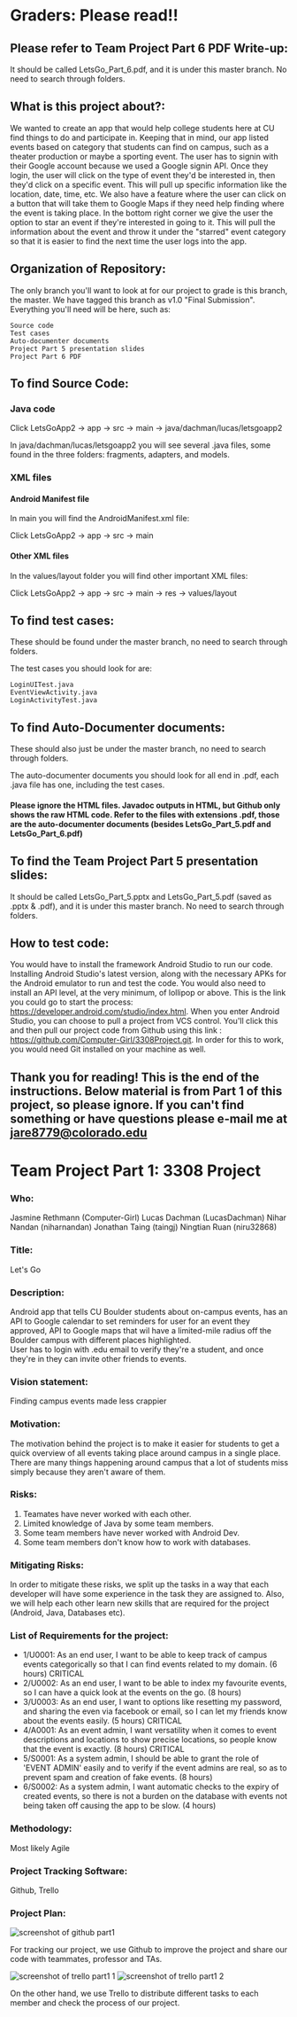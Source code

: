 # Graders: Please read!!

## Please refer to Team Project Part 6 PDF Write-up:
It should be called LetsGo_Part_6.pdf, and it is under this master branch. No need to search through folders.

## What is this project about?:
We wanted to create an app that would help college students here at CU find things to do and participate in.  Keeping that in 
mind, our app listed events based on category that students can find on campus, such as a theater production or maybe a sporting event.  The user has to signin with their Google account because we used a Google signin API.  Once they login, the user will click on the type of event they'd be interested in, then they'd click on a specific event.  This will pull up specific information like the location, date, time, etc. We also have a feature where the user can click on a button that will take them to Google Maps if they need help finding where the event is taking place.  In the bottom right corner we give the user the option to star an event if they're interested in going to it. This will pull the information about the event and throw it under the "starred" event category so that it is easier to find the next time the user logs into the app.

## Organization of Repository:
The only branch you'll want to look at for our project to grade is this branch, the master. We have tagged this branch as v1.0 "Final Submission".  Everything you'll need will be here, such as: 

    Source code
    Test cases
    Auto-documenter documents
    Project Part 5 presentation slides
    Project Part 6 PDF

## To find Source Code:
### Java code
Click LetsGoApp2 -> app -> src -> main -> java/dachman/lucas/letsgoapp2

In java/dachman/lucas/letsgoapp2 you will see several .java files, some found in the three folders: fragments, adapters, and models.

### XML files

#### Android Manifest file
In main you will find the AndroidManifest.xml file:

Click LetsGoApp2 -> app -> src -> main

#### Other XML files
In the values/layout folder you will find other important XML files:

Click LetsGoApp2 -> app -> src -> main -> res -> values/layout

## To find test cases:
These should be found under the master branch, no need to search through folders.

The test cases you should look for are: 

    LoginUITest.java
    EventViewActivity.java
    LoginActivityTest.java
    
## To find Auto-Documenter documents:
These should also just be under the master branch, no need to search through folders.

The auto-documenter documents you should look for all end in .pdf, each .java file has one, including the test cases.

#### Please ignore the HTML files. Javadoc outputs in HTML, but Github only shows the raw HTML code. Refer to the files with extensions .pdf, those are the auto-documenter documents (besides LetsGo_Part_5.pdf and LetsGo_Part_6.pdf)

## To find the Team Project Part 5 presentation slides:
It should be called LetsGo_Part_5.pptx and LetsGo_Part_5.pdf (saved as .pptx & .pdf), and it is under this master branch. No need to search through folders. 

## How to test code:
You would have to install the framework Android Studio to run our code. Installing Android Studio's latest version, along with the necessary APKs for the Android emulator to run and test the code. You would also need to install an API level, at the very minimum, of lollipop or above. This is the link you could go to start the process: https://developer.android.com/studio/index.html.  When you enter Android Studio, you can choose to pull a project from VCS control.  You'll click this and then pull our project code from Github using this link : https://github.com/Computer-Girl/3308Project.git.  In order for this to work, you would need Git installed on your machine as well. 

## Thank you for reading! This is the end of the instructions. Below material is from Part 1 of this project, so please ignore. If you can't find something or have questions please e-mail me at jare8779@colorado.edu
##
##
##
##
##
##
# Team Project Part 1: 3308 Project

### Who: 

Jasmine Rethmann (Computer-Girl) Lucas Dachman (LucasDachman) Nihar Nandan (niharnandan) Jonathan Taing (taingj) Ningtian Ruan (niru32868)

### Title: 

Let's Go

### Description:

Android app that tells CU Boulder students about on-campus events, 
has an API to Google calendar to set reminders for user for an event they approved, 
API to Google maps that wil have a limited-mile radius off the Boulder campus with different places highlighted.  
User has to login with .edu email to verify they're a student, and once they're in they can invite other friends to events.

### Vision statement: 

Finding campus events made less crappier

### Motivation:

The motivation behind the project is to make it easier for students to get a quick overview of all events taking place around campus in a single place. There are many things happening around campus that a lot of students miss simply because they aren't aware of them.


### Risks:
  1. Teamates have never worked with each other.
  2. Limited knowledge of Java by some team members. 
  3. Some team members have never worked with Android Dev.
  4. Some team members don't know how to work with databases.

### Mitigating Risks:

In order to mitigate these risks, we split up the tasks in a way that each developer will have some experience in the task they are assigned to. Also, we will help each other learn new skills that are required for the project (Android, Java, Databases etc). 

### List of Requirements for the project:
* 1/U0001: As an end user, I want to be able to keep track of campus events categorically so that I can find events related to my domain. (6 hours) CRITICAL
* 2/U0002: As an end user, I want to be able to index my favourite events, so I can have a quick look at the events on the go. (8 hours)
* 3/U0003: As an end user, I want to options like resetting my password, and sharing the even via facebook or email, so I can let my friends know about the events easily. (5 hours) CRITICAL
* 4/A0001: As an event admin, I want versatility when it comes to event descriptions and locations to show precise locations, so people know that the event is exactly. (8 hours) CRITICAL
* 5/S0001: As a system admin, I should be able to grant the role of 'EVENT ADMIN' easily and to verify if the event admins are real, so as to prevent spam and creation of fake events. (8 hours)
* 6/S0002: As a system admin, I want automatic checks to the expiry of created events, so there is not a burden on the database with events not being taken off causing the app to be slow. (4 hours)

### Methodology: 

Most likely Agile

### Project Tracking Software: 

Github, Trello

### Project Plan:

![screenshot of github part1](https://cloud.githubusercontent.com/assets/18471032/23008147/fe133896-f3ca-11e6-9264-d80668e245c3.jpeg)

For tracking our project, we use Github to improve the project and share our code with teammates, professor and TAs. 

![screenshot of trello part1 1](https://cloud.githubusercontent.com/assets/18471032/23008377/5f062306-f3cc-11e6-8804-175ee1d4f5f4.jpeg)
![screenshot of trello part1 2](https://cloud.githubusercontent.com/assets/18471032/23008378/5f066438-f3cc-11e6-9115-04f1fbbadfcc.jpeg)

On the other hand, we use Trello to distribute different tasks to each member and check the process of our project.
